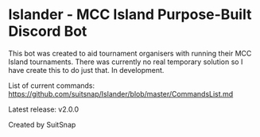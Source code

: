 # Islander - MCC Island Purpose-Built Discord Bot

This bot was created to aid tournament organisers with running their MCC Island tournaments. There was currently no real temporary solution so I have create this to do just that. In development.

List of current commands: https://github.com/suitsnap/Islander/blob/master/CommandsList.md

Latest release: v2.0.0

Created by SuitSnap
